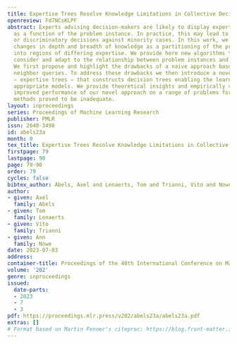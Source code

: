 ```yaml
---
title: Expertise Trees Resolve Knowledge Limitations in Collective Decision-Making
openreview: Fd7NCsKLPF
abstract: Experts advising decision-makers are likely to display expertise which varies
  as a function of the problem instance. In practice, this may lead to sub-optimal
  or discriminatory decisions against minority cases. In this work, we model such
  changes in depth and breadth of knowledge as a partitioning of the problem space
  into regions of differing expertise. We provide here new algorithms that explicitly
  consider and adapt to the relationship between problem instances and experts’ knowledge.
  We first propose and highlight the drawbacks of a naive approach based on nearest
  neighbor queries. To address these drawbacks we then introduce a novel algorithm
  — expertise trees — that constructs decision trees enabling the learner to select
  appropriate models. We provide theoretical insights and empirically validate the
  improved performance of our novel approach on a range of problems for which existing
  methods proved to be inadequate.
layout: inproceedings
series: Proceedings of Machine Learning Research
publisher: PMLR
issn: 2640-3498
id: abels23a
month: 0
tex_title: Expertise Trees Resolve Knowledge Limitations in Collective Decision-Making
firstpage: 79
lastpage: 90
page: 79-90
order: 79
cycles: false
bibtex_author: Abels, Axel and Lenaerts, Tom and Trianni, Vito and Nowe, Ann
author:
- given: Axel
  family: Abels
- given: Tom
  family: Lenaerts
- given: Vito
  family: Trianni
- given: Ann
  family: Nowe
date: 2023-07-03
address: 
container-title: Proceedings of the 40th International Conference on Machine Learning
volume: '202'
genre: inproceedings
issued:
  date-parts:
  - 2023
  - 7
  - 3
pdf: https://proceedings.mlr.press/v202/abels23a/abels23a.pdf
extras: []
# Format based on Martin Fenner's citeproc: https://blog.front-matter.io/posts/citeproc-yaml-for-bibliographies/
---
```


